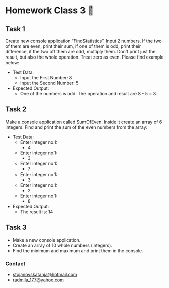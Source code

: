 # Homework Class 3 📒

## Task 1
Create new console application “FindStatistics”. Input 2 numbers. If the two of them are even, print their sum,
if one of them is odd, print their difference, if the two off them are odd, multiply them. Don't print just the result,
but also the whole operation. Treat zero as even.
Please find example below:
* Test Data:
  * Input the First Number: 8
  * Input the Second Number: 5
* Expected Output:
  *  One of the numbers is odd. The operation and result are 8 - 5 = 3.

## Task 2
Make a console application called SumOfEven. Inside it create an array of 6 integers. Find and print the sum of the even numbers from the array:
* Test Data:
  * Enter integer no.1:
    * 4
  * Enter integer no.1:
    * 3
  * Enter integer no.1:
    * 7
  * Enter integer no.1:
    * 3
  * Enter integer no.1:
    * 2
  * Enter integer no.1:
    * 8
* Expected Output:
  * The result is: 14

  
## Task 3
* Make a new console application. 
* Create an array of 10 whole numbers (integers). 
* Find the minimum and maximum and print them in the console.


### Contact
* stojanovskatanja@hotmail.com
* radmila_177@yahoo.com
